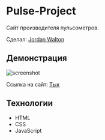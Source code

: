 # Pulse-Project

Сайт производителя пульсометров.

Сделал: <a href="https://github.com/1JordanWalton1">Jordan Walton</a>

## Демонстрация

![screenshot](screenshot.png)

Ссылка на сайт: <a href="https://1jordanwalton1.github.io/Pulse-Project/home.html">Тык</a>

## Технологии

- HTML
- CSS
- JavaScript
